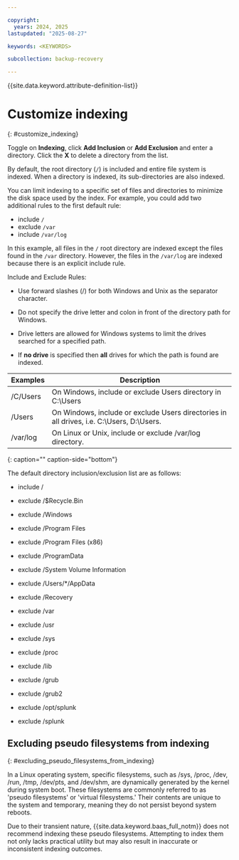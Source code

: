 ```yaml
---

copyright:
  years: 2024, 2025
lastupdated: "2025-08-27"

keywords: <KEYWORDS>

subcollection: backup-recovery

---
```


{{site.data.keyword.attribute-definition-list}}

# Customize indexing
{: #customize_indexing}


Toggle on **Indexing**, click **Add Inclusion** or **Add Exclusion** and enter a directory. Click the **X** to delete a directory from the list.

By default, the root directory (`/`) is included and entire file system is indexed. When a directory is indexed, its sub-directories are also indexed.

You can limit indexing to a specific set of files and directories to minimize the disk space used by the index. For example, you could add two additional rules to the first default rule:

*   include `/`
*   exclude `/var`
*   include `/var/log`

In this example, all files in the `/` root directory are indexed except the files found in the `/var` directory. However, the files in the `/var/log` are indexed because there is an explicit include rule.

Include and Exclude Rules:

*   Use forward slashes (/) for both Windows and Unix as the separator character.
*   Do not specify the drive letter and colon in front of the directory path for Windows.

*   Drive letters are allowed for Windows systems to limit the drives searched for a specified path.

*   If **no drive** is specified then **all** drives for which the path is found are indexed.


 
| Examples | Description |
| --- | --- |
| /C/Users | On Windows, include or exclude Users directory in C:\\Users |
| /Users | On Windows, include or exclude Users directories in all drives, i.e. C:\\Users, D:\\Users. |
| /var/log | On Linux or Unix, include or exclude /var/log directory. |
{: caption="" caption-side="bottom"}

The default directory inclusion/exclusion list are as follows:

*   include /
    
*   exclude /$Recycle.Bin
    
*   exclude /Windows
    
*   exclude /Program Files
    
*   exclude /Program Files (x86)
    
*   exclude /ProgramData
    
*   exclude /System Volume Information
    
*   exclude /Users/\*/AppData
    
*   exclude /Recovery
    
*   exclude /var
    
*   exclude /usr
    
*   exclude /sys
    
*   exclude /proc
    
*   exclude /lib
    
*   exclude /grub
    
*   exclude /grub2
    
*   exclude /opt/splunk
    
*   exclude /splunk
    



## Excluding pseudo filesystems from indexing
{: #excluding_pseudo_filesystems_from_indexing}

In a Linux operating system, specific filesystems, such as /sys, /proc, /dev, /run, /tmp, /dev/pts, and /dev/shm, are dynamically generated by the kernel during system boot. These filesystems are commonly referred to as 'pseudo filesystems' or 'virtual filesystems.' Their contents are unique to the system and temporary, meaning they do not persist beyond system reboots.

Due to their transient nature, {{site.data.keyword.baas_full_notm}} does not recommend indexing these pseudo filesystems. Attempting to index them not only lacks practical utility but may also result in inaccurate or inconsistent indexing outcomes.
